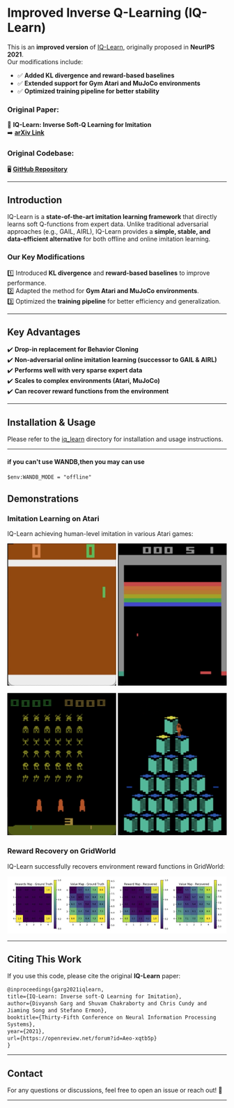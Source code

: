 # **Improved Inverse Q-Learning (IQ-Learn)**  

This is an **improved version** of [IQ-Learn](https://arxiv.org/abs/2106.12142), originally proposed in **NeurIPS 2021**.  
Our modifications include:  

- ✅ **Added KL divergence and reward-based baselines**  
- ✅ **Extended support for Gym Atari and MuJoCo environments**  
- ✅ **Optimized training pipeline for better stability**  

### **Original Paper:**  
📄 **IQ-Learn: Inverse Soft-Q Learning for Imitation**  
➡️ [**arXiv Link**](https://arxiv.org/abs/2106.12142)  

### **Original Codebase:**  
🖥️ [**GitHub Repository**](https://github.com/Div99/IQ-Learn)  

---

## **Introduction**  
IQ-Learn is a **state-of-the-art imitation learning framework** that directly learns soft Q-functions from expert data. Unlike traditional adversarial approaches (e.g., GAIL, AIRL), IQ-Learn provides a **simple, stable, and data-efficient alternative** for both offline and online imitation learning.  

### **Our Key Modifications**  
1️⃣ Introduced **KL divergence** and **reward-based baselines** to improve performance.  
2️⃣ Adapted the method for **Gym Atari and MuJoCo environments**.  
3️⃣ Optimized the **training pipeline** for better efficiency and generalization.  

---

## **Key Advantages**  

✔️ **Drop-in replacement for Behavior Cloning**  
✔️ **Non-adversarial online imitation learning (successor to GAIL & AIRL)**  
✔️ **Performs well with very sparse expert data**  
✔️ **Scales to complex environments (Atari, MuJoCo)**  
✔️ **Can recover reward functions from the environment**  

---

## **Installation & Usage**  

Please refer to the [iq_learn](iq_learn) directory for installation and usage instructions.

---
#### if you can't use WANDB,then you may can use
```
$env:WANDB_MODE = "offline"
```

## **Demonstrations**  

### **Imitation Learning on Atari**  
IQ-Learn achieving human-level imitation in various Atari games:  

<p float="left">
<img src="videos/pong.gif" width="250">
<img src="videos/breakout.gif" width="250">
</p>
<p float="left">
<img src="videos/space.gif" width="250">
<img src="videos/qbert.gif" width="250">
</p>

### **Reward Recovery on GridWorld**  
IQ-Learn successfully recovers environment reward functions in GridWorld:  

![Grid](videos/grid.jpg)

---

## **Citing This Work**  
If you use this code, please cite the original **IQ-Learn** paper:  

```
@inproceedings{garg2021iqlearn,
title={IQ-Learn: Inverse soft-Q Learning for Imitation},
author={Divyansh Garg and Shuvam Chakraborty and Chris Cundy and Jiaming Song and Stefano Ermon},
booktitle={Thirty-Fifth Conference on Neural Information Processing Systems},
year={2021},
url={https://openreview.net/forum?id=Aeo-xqtb5p}
}
```

---

## **Contact**  
For any questions or discussions, feel free to open an issue or reach out! 🚀  

---
